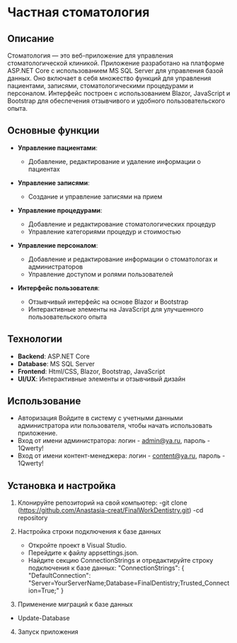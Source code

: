 # Частная стоматология

## Описание

Стоматология — это веб-приложение для управления стоматологической клиникой. Приложение разработано на платформе ASP.NET Core с использованием MS SQL Server для управления базой данных. Оно включает в себя множество функций для управления пациентами, записями, стоматологическими процедурами и персоналом. Интерфейс построен с использованием Blazor, JavaScript и Bootstrap для обеспечения отзывчивого и удобного пользовательского опыта.

## Основные функции

- **Управление пациентами**:
  - Добавление, редактирование и удаление информации о пациентах

- **Управление записями**:
  - Создание и управление записями на прием

- **Управление процедурами**:
  - Добавление и редактирование стоматологических процедур
  - Управление категориями процедур и стоимостью

- **Управление персоналом**:
  - Добавление и редактирование информации о стоматологах и администраторов
  - Управление доступом и ролями пользователей

- **Интерфейс пользователя**:
  - Отзывчивый интерфейс на основе Blazor и Bootstrap
  - Интерактивные элементы на JavaScript для улучшенного пользовательского опыта

## Технологии

- **Backend**: ASP.NET Core
- **Database**: MS SQL Server
- **Frontend**: Html/CSS, Blazor, Bootstrap, JavaScript
- **UI/UX**: Интерактивные элементы и отзывчивый дизайн

## Использование
 - Авторизация
   Войдите в систему с учетными данными администратора или пользователя, чтобы начать использовать приложение.
 - Вход от имени администратора: логин - admin@ya.ru, пароль - 1Qwerty!
 - Вход от имени контент-менеджера: логин - content@ya.ru, пароль - 1Qwerty!
 
## Установка и настройка

1. Клонируйте репозиторий на свой компьютер:
  -git clone (https://github.com/Anastasia-creat/FinalWorkDentistry.git)
  -cd repository

2. Настройка строки подключения к базе данных
   - Откройте проект в Visual Studio.
   - Перейдите к файлу appsettings.json.
   - Найдите секцию ConnectionStrings и отредактируйте строку подключения к базе данных: 
    "ConnectionStrings": {
    "DefaultConnection": "Server=YourServerName;Database=FinalDentistry;Trusted_Connection=True;"
}

3. Применение миграций к базе данных
  - Update-Database
4. Запуск приложения
  
